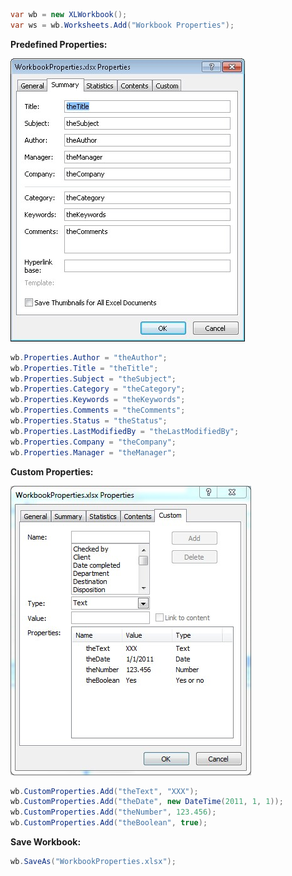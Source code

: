 ```c#
var wb = new XLWorkbook();
var ws = wb.Worksheets.Add("Workbook Properties");
```

**Predefined Properties:**  

![WorkbookProperties.jpg](images/Workbook-Properties_WorkbookProperties.jpg "WorkbookProperties.jpg")  

```c#
wb.Properties.Author = "theAuthor";
wb.Properties.Title = "theTitle";
wb.Properties.Subject = "theSubject";
wb.Properties.Category = "theCategory";
wb.Properties.Keywords = "theKeywords";
wb.Properties.Comments = "theComments";
wb.Properties.Status = "theStatus";
wb.Properties.LastModifiedBy = "theLastModifiedBy";
wb.Properties.Company = "theCompany";
wb.Properties.Manager = "theManager";
```

**Custom Properties:**  

![WorkbookProperties1.jpg](images/Workbook-Properties_WorkbookProperties1.jpg "WorkbookProperties1.jpg")  

```c#
wb.CustomProperties.Add("theText", "XXX");
wb.CustomProperties.Add("theDate", new DateTime(2011, 1, 1));
wb.CustomProperties.Add("theNumber", 123.456);
wb.CustomProperties.Add("theBoolean", true);
```

**Save Workbook:**  

```c#
wb.SaveAs("WorkbookProperties.xlsx");
```
